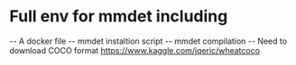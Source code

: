 # Full env for mmdet including 
-- A docker file 
-- mmdet instaltion script 
-- mmdet compilation 
-- Need to download COCO format https://www.kaggle.com/jqeric/wheatcoco 

